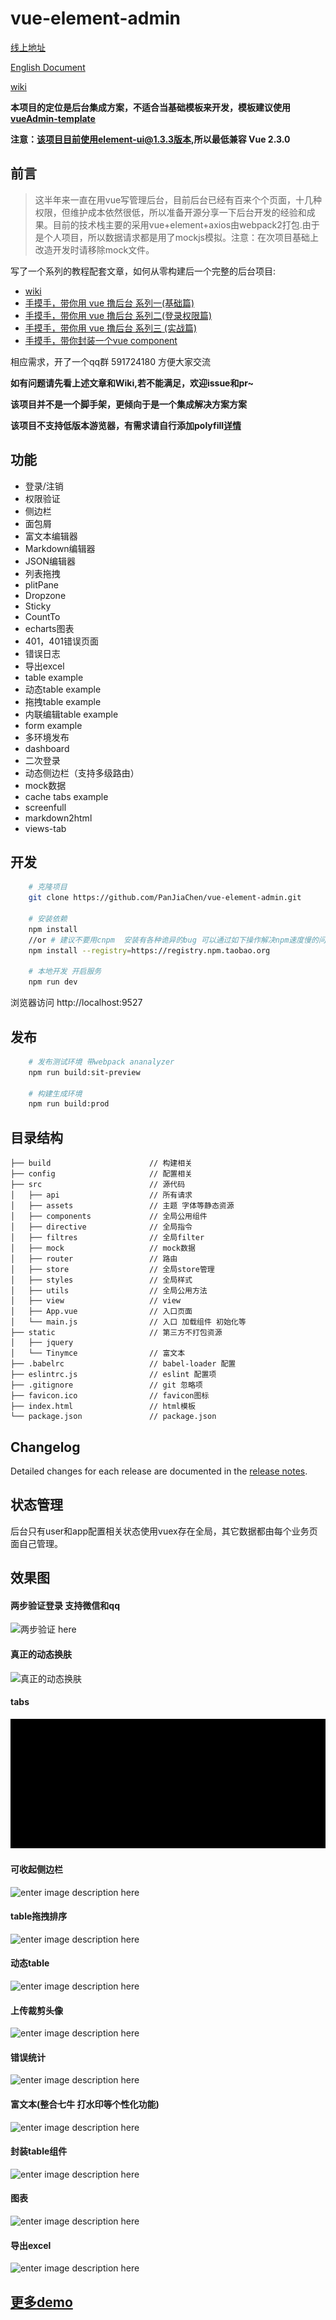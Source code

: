 # vue-element-admin #
[线上地址](http://panjiachen.github.io/vue-element-admin)

[English Document](https://github.com/PanJiaChen/vue-element-admin/blob/master/README-en.md)

[wiki](https://github.com/PanJiaChen/vue-element-admin/wiki)

**本项目的定位是后台集成方案，不适合当基础模板来开发，模板建议使用 [vueAdmin-template](https://github.com/PanJiaChen/vueAdmin-template)**

**注意：该项目目前使用element-ui@1.3.3版本,所以最低兼容 Vue 2.3.0**

## 前言
> 这半年来一直在用vue写管理后台，目前后台已经有百来个个页面，十几种权限，但维护成本依然很低，所以准备开源分享一下后台开发的经验和成果。目前的技术栈主要的采用vue+element+axios由webpack2打包.由于是个人项目，所以数据请求都是用了mockjs模拟。注意：在次项目基础上改造开发时请移除mock文件。

写了一个系列的教程配套文章，如何从零构建后一个完整的后台项目:

 - [wiki](https://github.com/PanJiaChen/vue-element-admin/wiki)
 - [手摸手，带你用 vue 撸后台 系列一(基础篇)](https://juejin.im/post/59097cd7a22b9d0065fb61d2)
 - [手摸手，带你用 vue 撸后台 系列二(登录权限篇)](https://juejin.im/post/591aa14f570c35006961acac)
 - [手摸手，带你用 vue 撸后台 系列三 (实战篇)](https://juejin.im/post/593121aa0ce4630057f70d35)
 - [手摸手，带你封装一个vue component](https://segmentfault.com/a/1190000009090836)

 相应需求，开了一个qq群 591724180 方便大家交流

 **如有问题请先看上述文章和Wiki,若不能满足，欢迎issue和pr~**

 **该项目并不是一个脚手架，更倾向于是一个集成解决方案方案**

 **该项目不支持低版本游览器，有需求请自行添加polyfill[详情](https://github.com/PanJiaChen/vue-element-admin/wiki#babel-polyfill)**


## 功能
- 登录/注销
- 权限验证
- 侧边栏
- 面包屑
- 富文本编辑器
- Markdown编辑器
- JSON编辑器
- 列表拖拽
- plitPane
- Dropzone
- Sticky
- CountTo
- echarts图表
- 401，401错误页面
- 错误日志
- 导出excel
- table example
- 动态table example
- 拖拽table example
- 内联编辑table example
- form example
- 多环境发布
- dashboard
- 二次登录
- 动态侧边栏（支持多级路由）
- mock数据
- cache tabs example
- screenfull
- markdown2html
- views-tab


## 开发
```bash
    # 克隆项目
    git clone https://github.com/PanJiaChen/vue-element-admin.git

    # 安装依赖
    npm install
    //or # 建议不要用cnpm  安装有各种诡异的bug 可以通过如下操作解决npm速度慢的问题
    npm install --registry=https://registry.npm.taobao.org

    # 本地开发 开启服务
    npm run dev
```
浏览器访问 http://localhost:9527

## 发布
```bash
    # 发布测试环境 带webpack ananalyzer
    npm run build:sit-preview

    # 构建生成环境
    npm run build:prod
```

## 目录结构
```shell
├── build                      // 构建相关  
├── config                     // 配置相关
├── src                        // 源代码
│   ├── api                    // 所有请求
│   ├── assets                 // 主题 字体等静态资源
│   ├── components             // 全局公用组件
│   ├── directive              // 全局指令
│   ├── filtres                // 全局filter
│   ├── mock                   // mock数据
│   ├── router                 // 路由
│   ├── store                  // 全局store管理
│   ├── styles                 // 全局样式
│   ├── utils                  // 全局公用方法
│   ├── view                   // view
│   ├── App.vue                // 入口页面
│   └── main.js                // 入口 加载组件 初始化等
├── static                     // 第三方不打包资源
│   ├── jquery
│   └── Tinymce                // 富文本
├── .babelrc                   // babel-loader 配置
├── eslintrc.js                // eslint 配置项
├── .gitignore                 // git 忽略项
├── favicon.ico                // favicon图标
├── index.html                 // html模板
└── package.json               // package.json

```

## Changelog
Detailed changes for each release are documented in the [release notes](https://github.com/PanJiaChen/vue-element-admin/releases).

## 状态管理
后台只有user和app配置相关状态使用vuex存在全局，其它数据都由每个业务页面自己管理。


## 效果图

#### 两步验证登录 支持微信和qq

![两步验证 here](https://github.com/PanJiaChen/vue-element-admin/blob/master/gifs/2login.gif)

#### 真正的动态换肤

![真正的动态换肤](https://github.com/PanJiaChen/vue-element-admin/blob/master/gifs/theme.gif)<br />

#### tabs

![tabs](https://github.com/PanJiaChen/vue-element-admin/blob/master/gifs/tabs.gif)<br />



#### 可收起侧边栏

![enter image description here](https://github.com/PanJiaChen/vue-element-admin/blob/master/gifs/leftmenu.gif)

#### table拖拽排序

![enter image description here](https://github.com/PanJiaChen/vue-element-admin/blob/master/gifs/order.gif)


#### 动态table

![enter image description here](https://github.com/PanJiaChen/vue-element-admin/blob/master/gifs/dynamictable.gif)


#### 上传裁剪头像

![enter image description here](https://github.com/PanJiaChen/vue-element-admin/blob/master/gifs/uploadAvatar.gif)


#### 错误统计

![enter image description here](https://github.com/PanJiaChen/vue-element-admin/blob/master/gifs/errorlog.gif)


#### 富文本(整合七牛 打水印等个性化功能)

![enter image description here](https://github.com/PanJiaChen/vue-element-admin/blob/master/gifs/editor.gif)

#### 封装table组件

![enter image description here](https://github.com/PanJiaChen/vue-element-admin/blob/master/gifs/table.gif)

#### 图表

![enter image description here](https://github.com/PanJiaChen/vue-element-admin/blob/master/gifs/echarts.gif)


#### 导出excel

![enter image description here](https://github.com/PanJiaChen/vue-element-admin/blob/master/gifs/excel.png)


## [更多demo](http://panjiachen.github.io/vue-element-admin)


